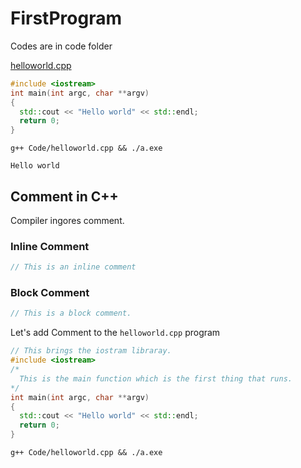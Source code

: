 # FirstProgram

Codes are in code folder

[helloworld.cpp]("./Code/helloworld.cpp")

```c++
#include <iostream>
int main(int argc, char **argv)
{
  std::cout << "Hello world" << std::endl;
  return 0;
}
```

```terminal
g++ Code/helloworld.cpp && ./a.exe
```

```terminal
Hello world
```

## Comment in C++

Compiler ingores comment.

### Inline Comment

```c++
// This is an inline comment
```

### Block Comment

```c++
// This is a block comment.
```

Let's add Comment to the `helloworld.cpp` program

```c++
// This brings the iostram libraray.
#include <iostream>
/*
  This is the main function which is the first thing that runs.
*/
int main(int argc, char **argv)
{
  std::cout << "Hello world" << std::endl;
  return 0;
}
```

```terminal
g++ Code/helloworld.cpp && ./a.exe
```
